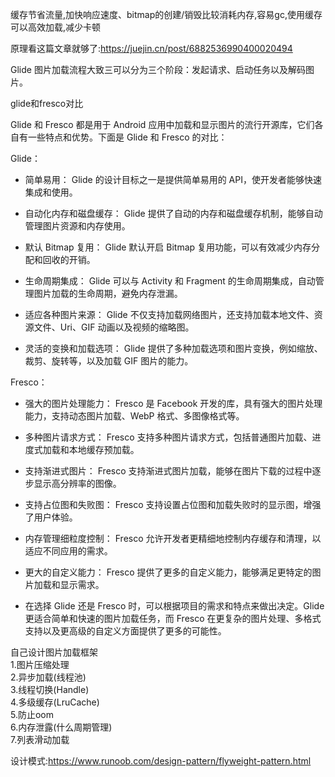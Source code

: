 缓存节省流量,加快响应速度、bitmap的创建/销毁比较消耗内存,容易gc,使用缓存可以高效加载,减少卡顿

原理看这篇文章就够了:https://juejin.cn/post/6882536990400020494

Glide 图片加载流程大致三可以分为三个阶段：发起请求、启动任务以及解码图片。


glide和fresco对比

Glide 和 Fresco 都是用于 Android 应用中加载和显示图片的流行开源库，它们各自有一些特点和优势。下面是 Glide 和 Fresco 的对比：

Glide：

- 简单易用： Glide 的设计目标之一是提供简单易用的 API，使开发者能够快速集成和使用。

- 自动化内存和磁盘缓存： Glide 提供了自动的内存和磁盘缓存机制，能够自动管理图片资源和内存使用。

- 默认 Bitmap 复用： Glide 默认开启 Bitmap 复用功能，可以有效减少内存分配和回收的开销。

- 生命周期集成： Glide 可以与 Activity 和 Fragment 的生命周期集成，自动管理图片加载的生命周期，避免内存泄漏。

- 适应各种图片来源： Glide 不仅支持加载网络图片，还支持加载本地文件、资源文件、Uri、GIF 动画以及视频的缩略图。

- 灵活的变换和加载选项： Glide 提供了多种加载选项和图片变换，例如缩放、裁剪、旋转等，以及加载 GIF 图片的能力。

Fresco：

- 强大的图片处理能力： Fresco 是 Facebook 开发的库，具有强大的图片处理能力，支持动态图片加载、WebP 格式、多图像格式等。

- 多种图片请求方式： Fresco 支持多种图片请求方式，包括普通图片加载、进度式加载和本地缓存预加载。

- 支持渐进式图片： Fresco 支持渐进式图片加载，能够在图片下载的过程中逐步显示高分辨率的图像。

- 支持占位图和失败图： Fresco 支持设置占位图和加载失败时的显示图，增强了用户体验。

- 内存管理细粒度控制： Fresco 允许开发者更精细地控制内存缓存和清理，以适应不同应用的需求。

- 更大的自定义能力： Fresco 提供了更多的自定义能力，能够满足更特定的图片加载和显示需求。

- 在选择 Glide 还是 Fresco 时，可以根据项目的需求和特点来做出决定。Glide 更适合简单和快速的图片加载任务，而 Fresco 在更复杂的图片处理、多格式支持以及更高级的自定义方面提供了更多的可能性。

自己设计图片加载框架   
1.图片压缩处理   
2.异步加载(线程池)   
3.线程切换(Handle)   
4.多级缓存(LruCache)   
5.防止oom   
6.内存泄露(什么周期管理)   
7.列表滑动加载   



设计模式:https://www.runoob.com/design-pattern/flyweight-pattern.html